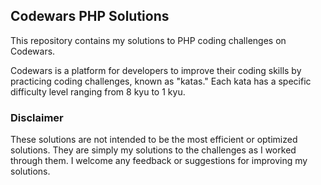 ## Codewars PHP Solutions
This repository contains my solutions to PHP coding challenges on Codewars.

Codewars is a platform for developers to improve their coding skills by practicing coding challenges, known as "katas." Each kata has a specific difficulty level ranging from 8 kyu to 1 kyu.

### Disclaimer
These solutions are not intended to be the most efficient or optimized solutions. They are simply my solutions to the challenges as I worked through them. I welcome any feedback or suggestions for improving my solutions.
